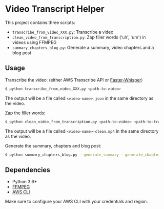 # Video Transcript Helper
This project contains three scripts:
- `transcribe_from_video_XXX.py`: Transcribe a video
- `clean_video_from_transcription.py`: Zap filler words ('uh', 'um') in videos using FFMPEG
- `summary_chapters_blog.py`: Generate a summary, video chapters and a blog post

## Usage
Transcribe the video: (either AWS Transcribe API or [Faster-Whisper](https://github.com/guillaumekln/faster-whisper))

```sh
$ python transcribe_from_video_XXX.py <path-to-video>
```

The output will be a file called `<video-name>.json` in the same directory as the video.

Zap the filler words:

```sh
$ python clean_video_from_transcription.py <path-to-video> <path-to-transcript>
```

The output will be a file called `<video-name>-clean.mp4` in the same directory as the video.

Generate the summary, chapters and blog post:

```sh
$ python summary_chapters_blog.py --generate_summary --generate_chapters --generate_blog <path-to-transcript>
```

## Dependencies
- Python 3.6+
- [FFMPEG](https://ffmpeg.org/)
- [AWS CLI](https://aws.amazon.com/cli/)

Make sure to configure your AWS CLI with your credentials and region.
